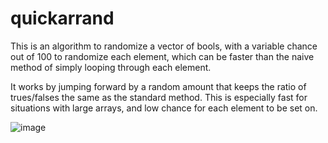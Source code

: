 # quickarrand

This is an algorithm to randomize a vector of bools, with a variable chance out of 100 to randomize each element, which can be faster than the naive method of simply looping through each element.

It works by jumping forward by a random amount that keeps the ratio of trues/falses the same as the standard method. This is especially fast for situations with large arrays, and low chance for each element to be set on.

![image](https://user-images.githubusercontent.com/104919666/176509246-75b72e6e-801b-4b2f-a7b7-678971bc0a41.png)
